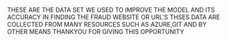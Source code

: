 THESE ARE THE DATA SET WE USED TO IMPROVE THE MODEL AND ITS ACCURACY IN FINDING THE FRAUD WEBSITE OR URL'S
THSES DATA ARE COLLECTED FROM MANY RESOURCES SUCH AS AZURE,GIT AND BY OTHER MEANS
THANKYOU FOR GIVING THIS OPPORTUNITY
